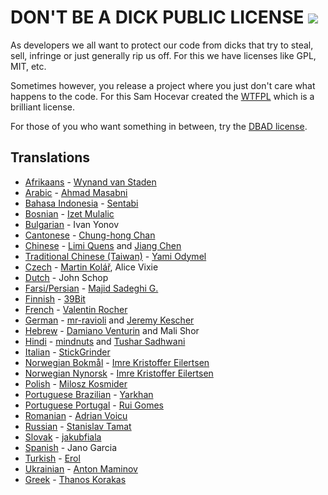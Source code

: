 # DON'T BE A DICK PUBLIC LICENSE [![](https://img.shields.io/badge/Buy%20me%20a%20tree-%F0%9F%8C%B3-lightgreen)](https://offset.earth/philsturgeon)

As developers we all want to protect our code from dicks that try to steal, sell, infringe or just generally rip us off. For this we have licenses like GPL, MIT, etc.

Sometimes however, you release a project where you just don't care what happens to the code. For this Sam Hocevar created the [WTFPL] which is a brilliant license.

For those of you who want something in between, try the [DBAD license].

## Translations

* [Afrikaans] - [Wynand van Staden](https://github.com/runtugen)
* [Arabic] - [Ahmad Masabni](https://github.com/masabni)
* [Bahasa Indonesia] - [Sentabi](https://github.com/sentabi)
* [Bosnian] - [Izet Mulalic](https://github.com/kallefrombosnia)
* [Bulgarian] - Ivan Yonov
* [Cantonese] - [Chung-hong Chan](https://github.com/chainsawriot/)
* [Chinese] - [Limi Quens](https://github.com/LimiQS) and [Jiang Chen](https://github.com/JC6)
* [Traditional Chinese (Taiwan)] - [Yami Odymel](https://github.com/YamiOdymel)
* [Czech] - [Martin Kolář](https://github.com/mrmartin), Alice Vixie
* [Dutch] - John Schop
* [Farsi/Persian] - [Majid Sadeghi G.](https://github.com/dijam)
* [Finnish] - [39Bit](https://github.com/39bit)
* [French] - [Valentin Rocher](https://tumblr.sweetlygeek.eu)
* [German] - [mr-ravioli](https://github.com/mr-ravioli) and [Jeremy Kescher](https://github.com/kescherCode)
* [Hebrew] - [Damiano Venturin](https://github.com/damko) and Mali Shor
* [Hindi] - [mindnuts](https://github.com/mindnuts) and [Tushar Sadhwani](https://github.com/tusharsadhwani)
* [Italian] - [StickGrinder](https://twitter.com/StickGrinder)
* [Norwegian Bokmål] - [Imre Kristoffer Eilertsen](https://github.com/DandelionSprout)
* [Norwegian Nynorsk] - [Imre Kristoffer Eilertsen](https://github.com/DandelionSprout)
* [Polish] - [Milosz Kosmider](https://github.com/mrmilosz)
* [Portuguese Brazilian] - [Yarkhan](https://github.com/Yarkhan)
* [Portuguese Portugal] - [Rui Gomes](https://github.com/ruigomeseu)
* [Romanian] - [Adrian Voicu](https://github.com/avenirer/)
* [Russian] - [Stanislav Tamat](https://github.com/YokiToki)
* [Slovak] - [jakubfiala](https://github.com/jakubfiala)
* [Spanish] - Jano Garcia
* [Turkish] - [Erol](https://github.com/iaroel)
* [Ukrainian] - [Anton Maminov](https://github.com/mamantoha)
* [Greek] - [Thanos Korakas](https://github.com/tkorakas)


[DBAD license]: LICENSE.md
[WTFPL]: http://www.wtfpl.net

[Afrikaans]:  https://github.com/philsturgeon/dbad/blob/master/translations/LICENSE-af.md
[Arabic]: https://github.com/philsturgeon/dbad/blob/master/translations/LICENSE-ar.md
[Bahasa Indonesia]: https://github.com/philsturgeon/dbad/blob/master/translations/LICENSE-ID.md
[Bosnian]: https://github.com/philsturgeon/dbad/blob/master/translations/LICENSE-ba.md
[Bulgarian]: https://github.com/philsturgeon/dbad/blob/master/translations/LICENSE-bg.md
[Cantonese]: https://github.com/philsturgeon/dbad/blob/master/translations/LICENSE-zh-yue.md
[Chinese]: https://github.com/philsturgeon/dbad/blob/master/translations/LICENSE-zh.md
[Traditional Chinese (Taiwan)]: https://github.com/philsturgeon/dbad/blob/master/translations/LICENSE-zh-tw.md
[Czech]: https://github.com/philsturgeon/dbad/blob/master/translations/LICENSE-cz.md
[Dutch]: https://github.com/philsturgeon/dbad/blob/master/translations/LICENSE-nl.md
[Farsi/Persian]: https://github.com/philsturgeon/dbad/blob/master/translations/LICENSE-fa.md
[Finnish]: https://github.com/philsturgeon/dbad/blob/master/translations/LICENSE-fi.md
[French]: https://github.com/philsturgeon/dbad/blob/master/translations/LICENSE-fr.md
[German]: https://github.com/philsturgeon/dbad/blob/master/translations/LICENSE-de.md
[Hebrew]: https://github.com/philsturgeon/dbad/blob/master/translations/LICENSE-he.md
[Hindi]: https://github.com/philsturgeon/dbad/blob/master/translations/LICENSE-hi.md
[Hungarian]: https://github.com/philsturgeon/dbad/blob/master/translations/LICENSE-hu.md
[Italian]: https://github.com/philsturgeon/dbad/blob/master/translations/LICENSE-it.md
[Norwegian Bokmål]: https://github.com/philsturgeon/dbad/blob/master/translations/LICENSE-nb.md
[Norwegian Nynorsk]: https://github.com/philsturgeon/dbad/blob/master/translations/LICENSE-nn.md
[Polish]: https://github.com/philsturgeon/dbad/blob/master/translations/LICENSE-pl.md
[Portuguese Brazilian]: https://github.com/philsturgeon/dbad/blob/master/translations/LICENSE-pt-br.md
[Portuguese Portugal]: https://github.com/philsturgeon/dbad/blob/master/translations/LICENSE-pt-pt.md
[Romanian]: https://github.com/philsturgeon/dbad/blob/master/translations/LICENSE-ro.md
[Russian]: https://github.com/philsturgeon/dbad/blob/master/translations/LICENSE-ru.md
[Slovak]: https://github.com/philsturgeon/dbad/blob/master/translations/LICENSE-sk.md
[Spanish]: https://github.com/philsturgeon/dbad/blob/master/translations/LICENSE-es.md
[Swedish]: https://github.com/philsturgeon/dbad/blob/master/translations/LICENSE-sv.md
[Turkish]: https://github.com/philsturgeon/dbad/blob/master/translations/LICENSE-tr.md
[Ukrainian]: https://github.com/philsturgeon/dbad/blob/master/translations/LICENSE-ua.md
[Greek]: https://github.com/philsturgeon/dbad/blob/master/translations/LICENSE-gr.md

